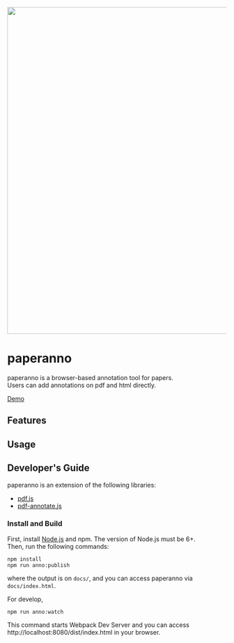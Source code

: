 <p align="center"><img src="https://github.com/paperai/paperanno/blob/master/paperanno.png" width="750"></p>

# paperanno
paperanno is a browser-based annotation tool for papers.  
Users can add annotations on pdf and html directly.

[Demo](https://paperai.github.io/paperanno/)

## Features

## Usage

## Developer's Guide
paperanno is an extension of the following libraries:
* [pdf.js](https://github.com/mozilla/pdf.js)
* [pdf-annotate.js](https://github.com/instructure/pdf-annotate.js/)

### Install and Build
First, install [Node.js](https://nodejs.org/) and npm. The version of Node.js must be 6+.  
Then, run the following commands:
```
npm install
npm run anno:publish
```
where the output is on `docs/`, and you can access paperanno via `docs/index.html`.  

For develop, 
```
npm run anno:watch
```
This command starts Webpack Dev Server and you can access  http://localhost:8080/dist/index.html in your browser.